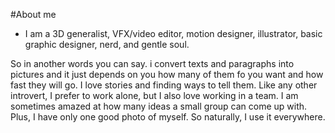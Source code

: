 #About me
- I am a 3D generalist, VFX/video editor, motion designer, illustrator, basic graphic designer, nerd, and gentle soul.

So in another words you can say. i convert texts and paragraphs into pictures and it just depends on you how many of them fo you want and how fast they will go.
I love stories and finding ways to tell them.
Like any other introvert, I prefer to work alone, but I also love working in a team. I am sometimes amazed at how many ideas a small group can come up with.
Plus, I have only one good photo of myself. So naturally, I use it everywhere.
